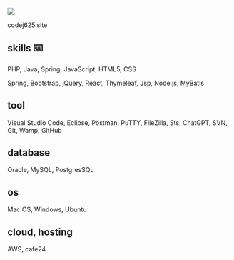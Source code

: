 </br>
<img src="https://capsule-render.vercel.app/api?type=wave&color=auto&height=300&section=header&text=codej625%20&fontSize=90" />

codej625.site


## skills ⌨️

PHP, Java, Spring, JavaScript, HTML5, CSS

Spring, Bootstrap, jQuery, React, Thymeleaf, Jsp, Node.js, MyBatis

## tool
Visual Studio Code, Eclipse, Postman, PuTTY, FileZilla, Sts, ChatGPT, SVN, Git, Wamp, GitHub

## database
Oracle, MySQL, PostgresSQL

## os
Mac OS, Windows, Ubuntu

## cloud, hosting
AWS, cafe24
